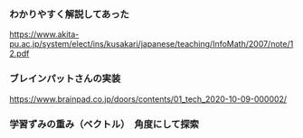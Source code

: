 ### わかりやすく解説してあった
https://www.akita-pu.ac.jp/system/elect/ins/kusakari/japanese/teaching/InfoMath/2007/note/12.pdf
### ブレインパットさんの実装
https://www.brainpad.co.jp/doors/contents/01_tech_2020-10-09-000002/

### 学習ずみの重み（ベクトル）　角度にして探索

